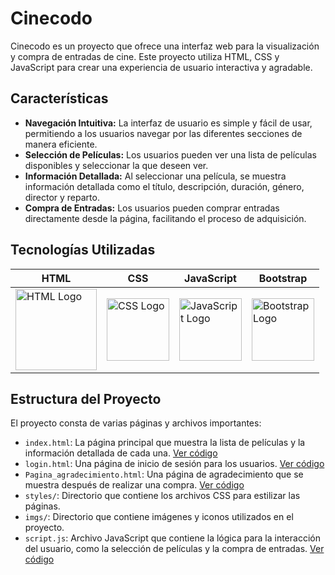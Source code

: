 # Cinecodo

Cinecodo es un proyecto que ofrece una interfaz web para la visualización y compra de entradas de cine. Este proyecto utiliza HTML, CSS y JavaScript para crear una experiencia de usuario interactiva y agradable.

## Características

- **Navegación Intuitiva:** La interfaz de usuario es simple y fácil de usar, permitiendo a los usuarios navegar por las diferentes secciones de manera eficiente.
- **Selección de Películas:** Los usuarios pueden ver una lista de películas disponibles y seleccionar la que deseen ver.
- **Información Detallada:** Al seleccionar una película, se muestra información detallada como el título, descripción, duración, género, director y reparto.
- **Compra de Entradas:** Los usuarios pueden comprar entradas directamente desde la página, facilitando el proceso de adquisición.

## Tecnologías Utilizadas

| HTML | CSS | JavaScript | Bootstrap |
|------|-----|------------|-----------|
| <img src="https://upload.wikimedia.org/wikipedia/commons/6/61/HTML5_logo_and_wordmark.svg" width="130" alt="HTML Logo"> | <img src="https://upload.wikimedia.org/wikipedia/commons/d/d5/CSS3_logo_and_wordmark.svg" width="100" alt="CSS Logo"> | <img src="https://upload.wikimedia.org/wikipedia/commons/9/99/Unofficial_JavaScript_logo_2.svg" width="100" alt="JavaScript Logo"> | <img src="https://upload.wikimedia.org/wikipedia/commons/b/b2/Bootstrap_logo.svg" width="100" alt="Bootstrap Logo"> |



## Estructura del Proyecto

El proyecto consta de varias páginas y archivos importantes:

- `index.html`: La página principal que muestra la lista de películas y la información detallada de cada una. [Ver código](https://github.com/clarosabel2/cinecodo/tree/main/index.html)
- `login.html`: Una página de inicio de sesión para los usuarios. [Ver código](https://github.com/clarosabel2/cinecodo/tree/main/login.html)
- `Pagina_agradecimiento.html`: Una página de agradecimiento que se muestra después de realizar una compra. [Ver código](https://github.com/clarosabel2/cinecodo/tree/main/Pagina_agradecimiento.html)
- `styles/`: Directorio que contiene los archivos CSS para estilizar las páginas.
- `imgs/`: Directorio que contiene imágenes y iconos utilizados en el proyecto.
- `script.js`: Archivo JavaScript que contiene la lógica para la interacción del usuario, como la selección de películas y la compra de entradas. [Ver código](https://github.com/clarosabel2/cinecodo/tree/main/script.js)
